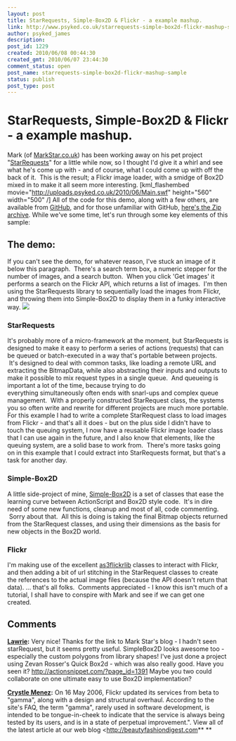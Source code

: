 ```yaml
---
layout: post
title: StarRequests, Simple-Box2D & Flickr - a example mashup.
link: http://www.psyked.co.uk/starrequests-simple-box2d-flickr-mashup-sample/
author: psyked_james
description: 
post_id: 1229
created: 2010/06/08 00:44:30
created_gmt: 2010/06/07 23:44:30
comment_status: open
post_name: starrequests-simple-box2d-flickr-mashup-sample
status: publish
post_type: post
---
```


# StarRequests, Simple-Box2D & Flickr - a example mashup.

Mark (of [MarkStar.co.uk](http://markstar.co.uk)) has been working away on his pet project "[StarRequests](http://markstar.co.uk/blog/category/starrequests/)" for a little while now, so I thought I'd give it a whirl and see what he's come up with - and of course, what I could come up with off the back of it.  This is the result; a Flickr image loader, with a smidge of Box2D mixed in to make it all seem more interesting. [kml_flashembed movie="http://uploads.psyked.co.uk/2010/06/Main.swf" height="560" width="500" /] All of the code for this demo, along with a few others, are available from [GitHub](http://github.com/psyked/StarRequests-Examples), and for those unfamiliar with GitHub, [here's the Zip archive](http://github.com/psyked/StarRequests-Examples/zipball/master). While we've some time, let's run through some key elements of this sample: 

## The demo:

If you can't see the demo, for whatever reason, I've stuck an image of it below this paragraph.  There's a search term box, a numeric stepper for the number of images, and a search button.  When you click 'Get images' it performs a search on the Flickr API, which returns a list of images.  I'm then using the StarRequests library to sequentially load the images from Flickr, and throwing them into Simple-Box2D to display them in a funky interactive way. ![](http://uploads.psyked.co.uk/2010/06/starrequest-example.jpg)

### StarRequests

It's probably more of a micro-framework at the moment, but StarRequests is designed to make it easy to perform a series of actions (requests) that can be queued or batch-executed in a way that's portable between projects.  It's designed to deal with common tasks, like loading a remote URL and extracting the BitmapData, while also abstracting their inputs and outputs to make it possible to mix request types in a single queue.  And queueing is important a lot of the time, because trying to do everything simultaneously often ends with snarl-ups and complex queue management.  With a properly constructed StarRequest class, the systems you so often write and rewrite for different projects are much more portable. For this example I had to write a complete StarRequest class to load images from Flickr - and that's all it does - but on the plus side I didn't have to touch the queuing system, I now have a reusable Flickr image loader class that I can use again in the future, and I also know that elements, like the queuing system, are a solid base to work from.  There's more tasks going on in this example that I could extract into StarRequests format, but that's a task for another day. 

### Simple-Box2D

A little side-project of mine, [Simple-Box2D](/category/box2d) is a set of classes that ease the learning curve between ActionScript and Box2D style code.  It's in dire need of some new functions, cleanup and most of all, code commenting.  Sorry about that.  All this is doing is taking the final Bitmap objects returned from the StarRequest classes, and using their dimensions as the basis for new objects in the Box2D world. 

### Flickr

I'm making use of the excellent [as3flickrlib](http://code.google.com/p/as3flickrlib/) classes to interact with Flickr, and then adding a bit of url stitching in the StarRequest classes to create the references to the actual image files (because the API doesn't return that data). ... that's all folks.  Comments appreciated - I know this isn't much of a tutorial, I shall have to conspire with Mark and see if we can get one created.

## Comments

**[Lawrie](#865 "2010-06-08 09:10:35"):** Very nice! Thanks for the link to Mark Star's blog - I hadn't seen starRequest, but it seems pretty useful. SimpleBox2D looks awesome too - especially the custom polygons from library shapes! I've just done a project using Zevan Rosser's Quick Box2d - which was also really good. Have you seen it? http://actionsnippet.com/?page_id=1391 Maybe you two could collaborate on one ultimate easy to use Box2D implementation?

**[Crystle Menez](#866 "2013-05-05 22:15:14"):** On 16 May 2006, Flickr updated its services from beta to "gamma", along with a design and structural overhaul. According to the site's FAQ, the term "gamma", rarely used in software development, is intended to be tongue-in-cheek to indicate that the service is always being tested by its users, and is in a state of perpetual improvement.". View all of the latest article at our web blog <http://beautyfashiondigest.com** **

